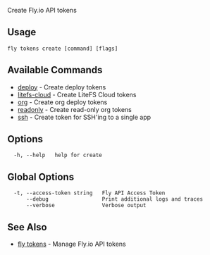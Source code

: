 Create Fly.io API tokens

## Usage
~~~
fly tokens create [command] [flags]
~~~

## Available Commands
* [deploy](/docs/flyctl/fly-tokens-create-deploy/)	 - Create deploy tokens
* [litefs-cloud](/docs/flyctl/fly-tokens-create-litefs-cloud/)	 - Create LiteFS Cloud tokens
* [org](/docs/flyctl/fly-tokens-create-org/)	 - Create org deploy tokens
* [readonly](/docs/flyctl/fly-tokens-create-readonly/)	 - Create read-only org tokens
* [ssh](/docs/flyctl/fly-tokens-create-ssh/)	 - Create token for SSH'ing to a single app

## Options

~~~
  -h, --help   help for create
~~~

## Global Options

~~~
  -t, --access-token string   Fly API Access Token
      --debug                 Print additional logs and traces
      --verbose               Verbose output
~~~

## See Also

* [fly tokens](/docs/flyctl/fly-tokens/)	 - Manage Fly.io API tokens

